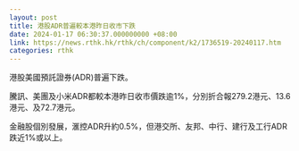 ```yaml
---
layout: post
title: 港股ADR普遍較本港昨日收市下跌
date: 2024-01-17 06:30:37.000000000 +08:00
link: https://news.rthk.hk/rthk/ch/component/k2/1736519-20240117.htm
categories: rthk
---
```


港股美國預託證券(ADR)普遍下跌。

騰訊、美團及小米ADR都較本港昨日收市價跌逾1%，分別折合報279.2港元、13.6港元、及72.7港元。

金融股個別發展，滙控ADR升約0.5%，但港交所、友邦、中行、建行及工行ADR跌近1%或以上。
